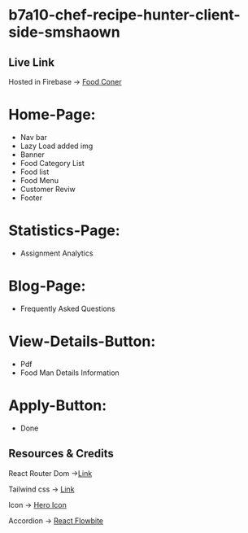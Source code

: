 # b7a10-chef-recipe-hunter-client-side-smshaown

## Live Link

Hosted in Firebase -> [Food Coner](https://cooking-projext.web.app/)

# Home-Page:
* Nav bar 
* Lazy Load added img
* Banner
* Food Category List
* Food list
* Food Menu
* Customer Reviw 
* Footer
# Statistics-Page:

* Assignment Analytics


# Blog-Page:

* Frequently Asked Questions

# View-Details-Button:
* Pdf 
* Food Man Details Information

# Apply-Button:

* Done

## Resources & Credits

React Router Dom ->[Link](https://reactrouter.com/en/main/start/tutorial)

Tailwind css -> [Link](https://tailwindcss.com/)

Icon -> [Hero Icon](https://heroicons.com/)

Accordion -> [React Flowbite](https://flowbite-react.com/accordion)

